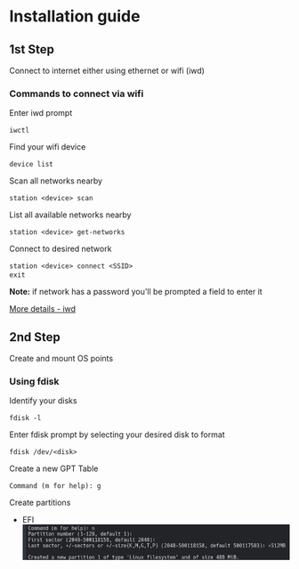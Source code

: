 # Installation guide

## 1st Step

Connect to internet either using ethernet or wifi (iwd)

### Commands to connect via wifi

Enter iwd prompt

```
iwctl
```

Find your wifi device

```
device list
```

Scan all networks nearby

```
station <device> scan
```

List all available networks nearby

```
station <device> get-networks
```

Connect to desired network

```
station <device> connect <SSID>
exit
```

**Note:** if network has a password you'll be prompted a field to enter it

[More details - iwd](https://wiki.archlinux.org/title/iwd)

## 2nd Step
Create and mount OS points

### Using fdisk
Identify your disks
```
fdisk -l
```

Enter fdisk prompt by selecting your desired disk to format
```
fdisk /dev/<disk>
```

Create a new GPT Table
```
Command (m for help): g
```

Create partitions
- EFI
![EFI](./images/EFI.png)





